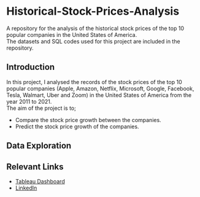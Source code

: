 # Historical-Stock-Prices-Analysis
A repository for the analysis of the historical stock prices of the top 10 popular companies in the United States of America. <br />
The datasets and SQL codes used for this project are included in the repository. <br />

## Introduction
In this project, I analysed the records of the stock prices of the top 10 popular companies (Apple, 
Amazon, Netflix, Microsoft, Google, Facebook, Tesla, Walmart, Uber and Zoom) in the United States of America from the year 2011 to 2021. <br />
The aim of the project is to;
* Compare the stock price growth between the companies. <br />
* Predict the stock price growth of the companies. <br />

## Data Exploration



## Relevant Links
* [Tableau Dashboard](https://public.tableau.com/views/HistoricalStockPricesDashboard_16528514692150/HistoricalStockPriceDashboard?:language=en-US&:retry=yes&:display_count=n&:origin=viz_share_link)
* [LinkedIn](https://www.linkedin.com/in/rukevweevwrujae/)
